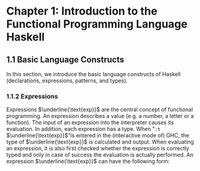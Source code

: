 # Chapter 1: Introduction to the Functional Programming Language Haskell

## 1.1 Basic Language Constructs

In this section, we introduce the basic language constructs of Haskell (declarations, expressions, patterns, and types).

### 1.1.2 Expressions

Expressions $\underline{\text{exp}}$ are the central concept of functional programming. An expression describes a value (e.g. a number, a letter or a function). The input of an expression into the interpreter causes its evaluation. In addition, each expression has a type. When "`:t` $\underline{\text{exp}}$"is entered in the (interactive mode of) GHC, the type of $\underline{\text{exp}}$ is calculated and output. When evaluating an expression, it is also first checked whether the expression is correctly typed and only in case of success the evaluation is actually performed. An expression $\underline{\text{exp}}$ can have the following form:
